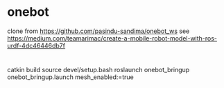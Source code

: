 # onebot
clone from https://github.com/pasindu-sandima/onebot_ws
see https://medium.com/teamarimac/create-a-mobile-robot-model-with-ros-urdf-4dc46446db7f
#
catkin build
source devel/setup.bash
roslaunch onebot_bringup onebot_bringup.launch mesh_enabled:=true
